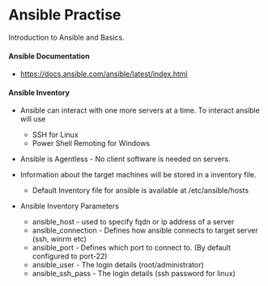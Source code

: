 # Ansible Practise
Introduction to Ansible and Basics.

#### Ansible Documentation
* https://docs.ansible.com/ansible/latest/index.html

#### Ansible Inventory
* Ansible can interact with one more servers at a time. To interact ansible will use
  * SSH for Linux
  * Power Shell Remoting for Windows

* Ansible is Agentless - No client software is needed on servers.
* Information about the target machines will be stored in a inventory file.
  * Default Inventory file for ansible is available at /etc/ansible/hosts

* Ansible Inventory Parameters
  * ansible_host - used to specify fqdn or ip address of a server
  * ansible_connection - Defines how ansible connects to target server (ssh, winrm etc)
  * ansible_port - Defines which port to connect to. (By default configured to port-22)
  * ansible_user - The login details (root/administrator)
  * ansible_ssh_pass - The login details (ssh password for linux)




